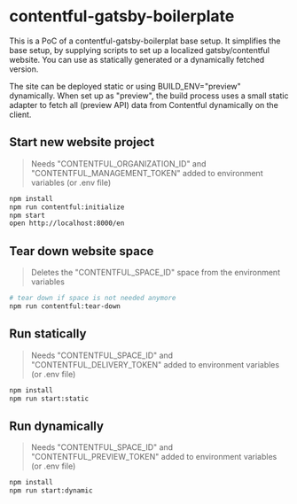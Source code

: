 # contentful-gatsby-boilerplate

This is a PoC of a contentful-gatsby-boilerplat base setup.
It simplifies the base setup, by supplying scripts to set up a localized gatsby/contentful website.
You can use as statically generated or a dynamically fetched version.

The site can be deployed static or using BUILD_ENV="preview" dynamically. When set up as "preview", the build process uses a small static adapter to fetch all (preview API) data from Contentful dynamically on the client.

## Start new website project

> Needs "CONTENTFUL_ORGANIZATION_ID" and "CONTENTFUL_MANAGEMENT_TOKEN" added to environment variables (or .env file)

```bash
npm install
npm run contentful:initialize
npm start
open http://localhost:8000/en
```

## Tear down website space

> Deletes the "CONTENTFUL_SPACE_ID" space from the environment variables

```bash
# tear down if space is not needed anymore
npm run contentful:tear-down
```

## Run statically

> Needs "CONTENTFUL_SPACE_ID" and "CONTENTFUL_DELIVERY_TOKEN" added to environment variables (or .env file)

```bash
npm install
npm run start:static
```

## Run dynamically

> Needs "CONTENTFUL_SPACE_ID" and "CONTENTFUL_PREVIEW_TOKEN" added to environment variables (or .env file)

```bash
npm install
npm run start:dynamic
```